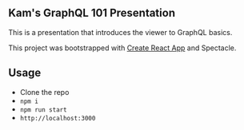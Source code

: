## Kam's GraphQL 101 Presentation

This is a presentation that introduces the viewer to GraphQL basics.

This project was bootstrapped with [Create React App](https://github.com/facebookincubator/create-react-app) and Spectacle.

## Usage

- Clone the repo
- `npm i`
- `npm run start`
- `http://localhost:3000`
